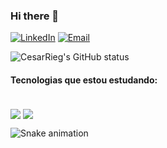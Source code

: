 ### Hi there 👋

<div>
  <a href="https://github.com/Cesar-Rieg">
</div>
  
[![LinkedIn](https://img.shields.io/badge/LinkedIn-0077B5?style=for-the-badge&logo=linkedin&logoColor=white)](https://www.linkedin.com/in/cesar-rieg/)
[![Email](https://img.shields.io/badge/Gmail-D14836?style=for-the-badge)](mailto:cesarjeanrieg97@gmail.com)

![CesarRieg's GitHub status](https://github-readme-stats.vercel.app/api?username=Cesar-Rieg&show_icons=true&bg_color=68,04021c,774387&title_color=fff&text_color=fff&count_private=true)

#### Tecnologias que estou estudando:
<div style="display: inline_block"><br/>
  <img align="center" alt"C#" src="https://img.shields.io/badge/C%23-239120?style=for-the-badge&logo=c-sharp&logoColor=white"/>
  <img align="center" alt"Vuejs" src="https://img.shields.io/badge/Vue.js-239120?&style=for-the-badge"/>
</div>

![Snake animation](https://github.com/Cesar-Rieg/Cesar-Rieg/blob/output/github-contribution-grid-snake.svg)

